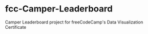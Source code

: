 # fcc-Camper-Leaderboard
Camper Leaderboard project for freeCodeCamp's Data Visualization Certificate
